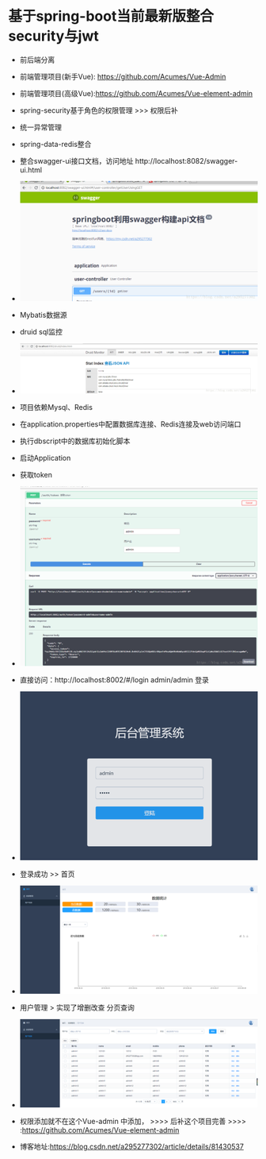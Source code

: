 # 基于spring-boot当前最新版整合security与jwt

- 前后端分离
- 前端管理项目(新手Vue): https://github.com/Acumes/Vue-Admin
- 前端管理项目(高级Vue):https://github.com/Acumes/Vue-element-admin
- spring-security基于角色的权限管理 >>> 权限后补
- 统一异常管理
- spring-data-redis整合
- 整合swagger-ui接口文档，访问地址 http://localhost:8082/swagger-ui.html
- ![image](https://github.com/Acumes/img/blob/master/8_05/20180805133116701.png)
- Mybatis数据源
- druid sql监控
- ![image](https://github.com/Acumes/img/blob/master/8_05/20180805132948843.png)

- 项目依赖Mysql、Redis
- 在application.properties中配置数据库连接、Redis连接及web访问端口
- 执行dbscript中的数据库初始化脚本
- 启动Application

- 获取token
- ![image](https://github.com/Acumes/img/blob/master/8_05/20180805134159519.png)

- 直接访问：http://localhost:8002/#/login    admin/admin 登录
- ![image](https://github.com/Acumes/img/blob/master/8_08/3.png)
- 登录成功 >> 首页
- ![image](https://github.com/Acumes/img/blob/master/8_08/1.png)
- 用户管理 >  实现了增删改查  分页查询
- ![image](https://github.com/Acumes/img/blob/master/8_08/2.png)

- 权限添加就不在这个Vue-admin 中添加， >>>> 后补这个项目完善 >>>> :https://github.com/Acumes/Vue-element-admin


- 博客地址:https://blog.csdn.net/a295277302/article/details/81430537

